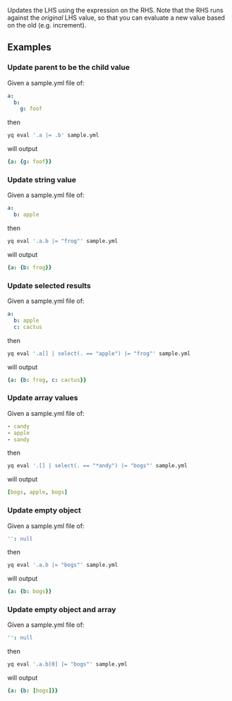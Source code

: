 Updates the LHS using the expression on the RHS. Note that the RHS runs against the _original_ LHS value, so that you can evaluate a new value based on the old (e.g. increment).
## Examples
### Update parent to be the child value
Given a sample.yml file of:
```yaml
a:
  b:
    g: foof
```
then
```bash
yq eval '.a |= .b' sample.yml
```
will output
```yaml
{a: {g: foof}}
```

### Update string value
Given a sample.yml file of:
```yaml
a:
  b: apple
```
then
```bash
yq eval '.a.b |= "frog"' sample.yml
```
will output
```yaml
{a: {b: frog}}
```

### Update selected results
Given a sample.yml file of:
```yaml
a:
  b: apple
  c: cactus
```
then
```bash
yq eval '.a[] | select(. == "apple") |= "frog"' sample.yml
```
will output
```yaml
{a: {b: frog, c: cactus}}
```

### Update array values
Given a sample.yml file of:
```yaml
- candy
- apple
- sandy
```
then
```bash
yq eval '.[] | select(. == "*andy") |= "bogs"' sample.yml
```
will output
```yaml
[bogs, apple, bogs]
```

### Update empty object
Given a sample.yml file of:
```yaml
'': null
```
then
```bash
yq eval '.a.b |= "bogs"' sample.yml
```
will output
```yaml
{a: {b: bogs}}
```

### Update empty object and array
Given a sample.yml file of:
```yaml
'': null
```
then
```bash
yq eval '.a.b[0] |= "bogs"' sample.yml
```
will output
```yaml
{a: {b: [bogs]}}
```

